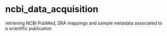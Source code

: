 # ncbi_data_acquisition
retrieving NCBI PubMed, SRA mappings and sample metadata associated to a scientific publication
